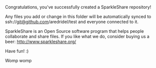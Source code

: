 Congratulations, you've successfully created a SparkleShare repository!

Any files you add or change in this folder will be automatically synced to 
ssh://git@github.com/aredridel/test and everyone connected to it.

SparkleShare is an Open Source software program that helps people collaborate and 
share files. If you like what we do, consider buying us a beer: http://www.sparkleshare.org/

Have fun! :)

Womp womp
